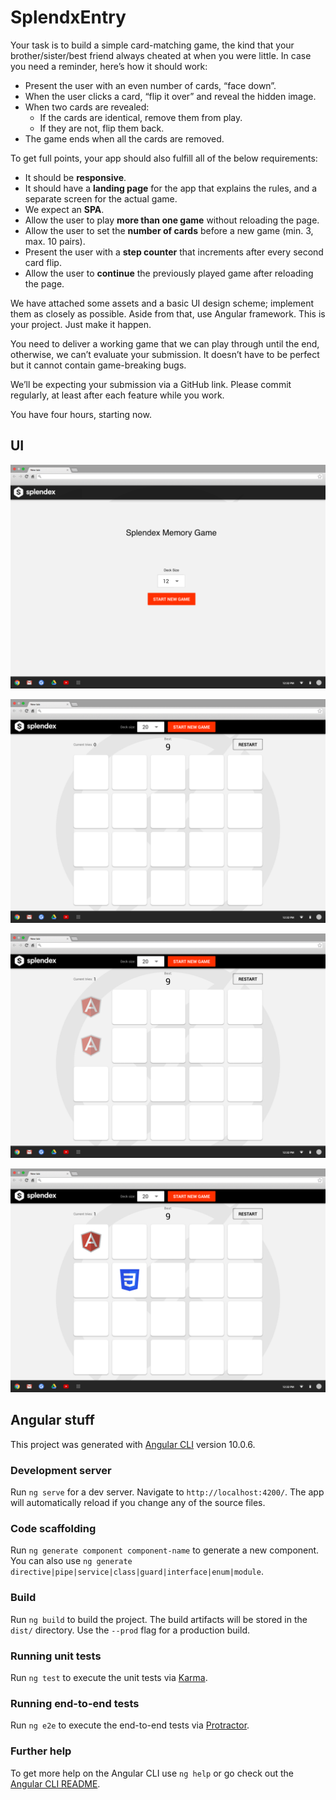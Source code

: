# SplendxEntry

Your task is to build a simple card-matching game, the kind that your brother/sister/best friend
always cheated at when you were little. In case you need a reminder, here’s how it should work:

- Present the user with an even number of cards, “face down”.
- When the user clicks a card, “flip it over” and reveal the hidden image.
- When two cards are revealed:
  - If the cards are identical, remove them from play.
  - If they are not, flip them back.
- The game ends when all the cards are removed.

To get full points, your app should also fulfill all of the below requirements:

- It should be **responsive**.
- It should have a **landing page** for the app that explains the rules, and a separate screen for the actual game.
- We expect an **SPA**.
- Allow the user to play **more than one game** without reloading the page.
- Allow the user to set the **number of cards** before a new game (min. 3, max. 10 pairs).
- Present the user with a **step counter** that increments after every second card flip.
- Allow the user to **continue** the previously played game after reloading the page.

We have attached some assets and a basic UI design scheme; implement them as closely as possible.
Aside from that, use Angular framework. This is your project. Just make it happen.

You need to deliver a working game that we can play through until the end, otherwise,
we can’t evaluate your submission. It doesn’t have to be perfect but it cannot contain game-breaking bugs.

We’ll be expecting your submission via a GitHub link. Please commit regularly,
at least after each feature while you work.

You have four hours, starting now.

## UI

![start](./docs/start.png)

![view](./docs/default-view.png)

![match](./docs/default-match.png)

![try](./docs/default-try.png)

## Angular stuff

This project was generated with [Angular CLI](https://github.com/angular/angular-cli) version 10.0.6.

### Development server

Run `ng serve` for a dev server. Navigate to `http://localhost:4200/`. The app will automatically reload if you change any of the source files.

### Code scaffolding

Run `ng generate component component-name` to generate a new component. You can also use `ng generate directive|pipe|service|class|guard|interface|enum|module`.

### Build

Run `ng build` to build the project. The build artifacts will be stored in the `dist/` directory. Use the `--prod` flag for a production build.

### Running unit tests

Run `ng test` to execute the unit tests via [Karma](https://karma-runner.github.io).

### Running end-to-end tests

Run `ng e2e` to execute the end-to-end tests via [Protractor](http://www.protractortest.org/).

### Further help

To get more help on the Angular CLI use `ng help` or go check out the [Angular CLI README](https://github.com/angular/angular-cli/blob/master/README.md).
